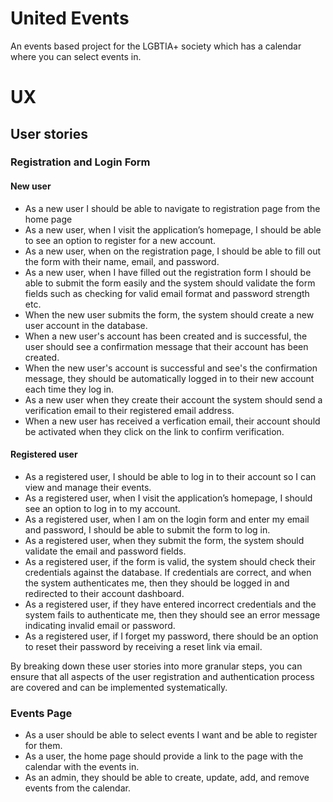 # United Events

An events based project for the LGBTIA+ society which has a calendar where you can select events in. 

# UX

## User stories

### Registration and Login Form
#### New user
- As a new user I should be able to navigate to registration page from the home page
- As a new user, when I visit the application’s homepage, I should be able to see an option to register for a new account.
- As a new user, when on the registration page, I should be able to fill out the form with their name, email, and password.
- As a new user, when I have filled out the registration form I should be able to submit the form easily and the system should validate the form fields such as checking for valid email format and password strength etc.
- When the new user submits the form, the system should create a new user account in the database.
- When a new user's account has been created and is successful, the user should see a confirmation message that their account has been created.
- When the new user's account is successful and see's the confirmation message, they should be automatically logged in to their new account each time they log in.
- As a new user when they create their account the system should send a verification email to their registered email address.
- When a new user has received a verfication email, their account should be activated when they click on the link to confirm verification.
#### Registered user
- As a registered user, I should be able to log in to their account so I can view and manage their events.
- As a registered user, when I visit the application’s homepage, I should see an option to log in to my account.
- As a registered user, when I am on the login form and enter my email and password, I should be able to submit the form to log in.
- As a registered user, when they submit the form, the system should validate the email and password fields.
- As a registered user, if the form is valid, the system should check their credentials against the database. If credentials are correct, and when the system authenticates me, then they should be logged in and redirected to their account dashboard.
- As a registered user, if they have entered incorrect credentials and the system fails to authenticate me, then they should see an error message indicating invalid email or password.
- As a registered user, if I forget my password, there should be an option to reset their password by receiving a reset link via email.

By breaking down these user stories into more granular steps, you can ensure that all aspects of the user registration and authentication process are covered and can be implemented systematically.

### Events Page
- As a user should be able to select events I want and be able to register for them.
- As a user, the home page should provide a link to the page with the calendar with the events in.
- As an admin, they should be able to create, update, add, and remove events from the calendar.




